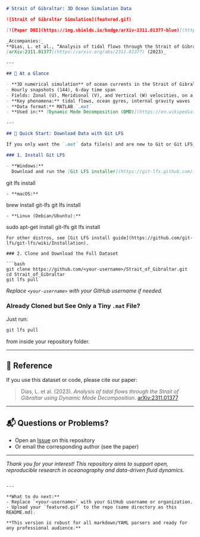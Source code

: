 ```markdown
# Strait of Gibraltar: 3D Ocean Simulation Data

![Strait of Gibraltar Simulation](featured.gif)

[![Paper DOI](https://img.shields.io/badge/arXiv-2311.01377-blue)](https://arxiv.org/abs/2311.01377)

_Accompanies:_  
**Dias, L. et al., “Analysis of tidal flows through the Strait of Gibraltar using Dynamic Mode Decomposition”  
[arXiv:2311.01377](https://arxiv.org/abs/2311.01377) (2023)_

---

## 🌊 At a Glance

- **3D numerical simulation** of ocean currents in the Strait of Gibraltar (MITgcm)
- Hourly snapshots (144), 6-day time span
- Fields: Zonal (U), Meridional (V), and Vertical (W) velocities, on a regular grid
- **Key phenomena:** tidal flows, ocean gyres, internal gravity waves
- **Data format:** MATLAB `.mat`
- **Used in:** [Dynamic Mode Decomposition (DMD)](https://en.wikipedia.org/wiki/Dynamic_mode_decomposition) analysis for peer-reviewed publication

---

## 🚀 Quick Start: Download Data with Git LFS

If you only want the `.mat` data file(s) and are new to Git or Git LFS, **follow these steps**:

### 1. Install Git LFS

- **Windows:**  
  Download and run the [Git LFS installer](https://git-lfs.github.com/), then open “Git Bash” or “Command Prompt” and run:
```

git lfs install

```
- **macOS:**  
```

brew install git-lfs
git lfs install

```
- **Linux (Debian/Ubuntu):**  
```

sudo apt-get install git-lfs
git lfs install

````
For other distros, see [Git LFS install guide](https://github.com/git-lfs/git-lfs/wiki/Installation).

### 2. Clone and Download the Full Dataset

```bash
git clone https://github.com/<your-username>/Strait_of_Gibraltar.git
cd Strait_of_Gibraltar
git lfs pull
````

*Replace `<your-username>` with your GitHub username if needed.*

### Already Cloned but See Only a Tiny `.mat` File?

Just run:

```bash
git lfs pull
```

from inside your repository folder.

---

## 📖 Reference

If you use this dataset or code, please cite our paper:

> Dias, L. et al. (2023).
> *Analysis of tidal flows through the Strait of Gibraltar using Dynamic Mode Decomposition*.
> [arXiv:2311.01377](https://arxiv.org/abs/2311.01377)

---

## 📬 Questions or Problems?

* Open an [Issue](https://github.com/<your-username>/Strait_of_Gibraltar/issues) on this repository
* Or email the corresponding author (see the paper)

---

*Thank you for your interest! This repository aims to support open, reproducible research in oceanography and data-driven fluid dynamics.*

```

---

**What to do next:**
- Replace `<your-username>` with your GitHub username or organization.
- Upload your `featured.gif` to the repo (same directory as this README.md).

**This version is robust for all markdown/YAML parsers and ready for any professional audience.**
```

